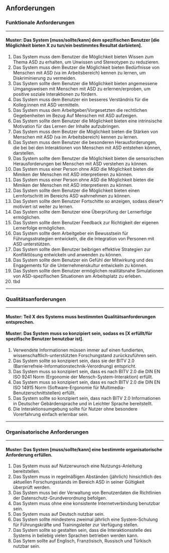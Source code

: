 ## Anforderungen

### Funktionale Anforderungen
---
#### Muster: Das System [muss/sollte/kann] dem spezifischen Benutzer [die Möglichkeit bieten X zu tun/ein bestimmtes Resultat darbieten].
1. Das System muss dem Benutzer die Möglichkeit bieten Wissen zum Thema ASD zu erhalten, um Unwissen und Stereotypen zu reduzieren.
2. Das System muss dem Beutzer die Möglichkeit bieten Bedürfnisse von Menschen mit ASD (va im Arbeitsbereich) kennen zu lernen, um Diskriminierung zu vermeiden.
3. Das System sollte dem Benutzer die Möglichkeit bieten angemessene Umgangsweisen mit Menschen mit ASD zu erlernen/erproben, um positive soziale Interaktionen zu fördern.
4. Das System muss dem Benutzer ein besseres Verständnis für die Kolleg:innen mit ASD vermitteln.
5. Das System muss dem Arbeitgeber/Vorgesetzten die rechtlichen Gegebenheiten im Bezug Auf Menschen mit ASD aufzeigen.
6. Das System sollte dem Benutzer die Möglichkeit bieten eine intrinsische Motivation für das Lernen der Inhalte aufzubringen.
7. Das System muss dem Beutzer die Möglichkeit bieten die Stärken von Menschen mit ASD (va im Arbeitsbereich) kennen zu lernen.
8. Das System muss dem Benutzer die besonderen Herausforderungen, die bei bei den Interaktionen von Menschen mit ASD entstehen können, darstellen.
9. Das System sollte dem Benutzer die Möglichkeit bieten die sensorischen Herausforderungen bei Menschen mit ASD verstehen zu können.
10. Das System muss einer Person ohne ASD die Möglichkeit bieten die Mimiken der Menschen mit ASD interpretieren zu können.
11. Das System muss einer Person ohne ASD die Möglichkeit bieten die Mimiken der Menschen mit ASD interpretieren zu können.
12. Das System sollte dem Benutzer die Möglichkeit bieten einen Lernfortschritt im Bereichs ASD wahrnehmen zu können.
13. Das System sollte dem Benutzer Fortschitte so anzeigen, sodass diese*r motiviert ist weiter zu lernen.
14. Das System sollte dem Benutzer eine Überprüfung der Lernerfolge ermöglichen.
15. Das System sollte dem Benutzer Feedback zur Richtigkeit der eigenen Lernerfolge ermöglichen.
16. Das System sollte dem Arbeitgeber ein Bewusstsein für Führungsstrategien entwickeln, die die Integration von Personen mit ASD unterstützen.
17. Das System sollte dem Benutzer beibrigen effektive Strategien zur Konfliktlösung entwickeln und anwenden zu können.
18. Das System sollte dem Benutzer ein Gefühl der Mitwirkung und des Engagements für die Unternehmenskultur entwickeln zu können.
19. Das System sollte dem Benutzer ermöglichen realitätsnahe Simulationen von ASD-spezifischen Situationen am Arbeitsplatz zu erleben.
20. tbd
   
---
### Qualitätsanforderungen
---
#### Muster: Teil X des Systems muss bestimmten Qualitätsanforderungen entsprechen.
#### Muster: Das System muss so konzipiert sein, sodass es [X erfüllt/für spezifische Benutzer benutzbar ist].
1. Verwendete Informationen müssen immer auf einen fundierten, wissenschaftlich-unterstützten Forschungstand zurückzuführen sein.
1. Das System sollte so konzipiert sein, dass sie der BITV 2.0 (Barrierrefreie-Informationstechnik-Verordnung) entspricht.
1. Das System muss so konzipiert sein, dass es nach BITV 2.0 die DIN EN ISO 9241 Norm (Ergonomie der Mensch-System-Interaktion) erfüllt.
1. Das System muss so konzipiert sein, dass es nach BITV 2.0 die DIN EN ISO 14915 Norm (Software-Ergonomie für Multimedia-Benutzerschnittstellen) erfüllt.
1. Das System sollte so konzipiert sein, dass nach BITV 2.0 Informationen in Deutscher Gebärdensprache und in Leichter Sprache bereitstellt.
1. Die Interaktionsumgebung sollte für Nutzer ohne besondere Vorerfahrung einfach erlernbar sein.
---
### Organisatorische Anforderungen
---
#### Muster: Das System [muss/sollte/kann] eine bestimmte organisatorische Anforderung erfüllen.
1. Das System muss auf Nutzerwunsch eine Nutzungs-Anleitung bereitstellen.
1. Das System muss in regelmäßigen Abständen (jährlich) hinsichtlich des aktuellen Forschungsstands im Bereich ASD in seiner Gültigkeit überprüft werden.
1. Das System muss bei der Verwaltung von Benutzerdaten die Richtlinien der Datenschutz-Grundverordnung befolgen.
1. Das System muss ohne eine konsistente Internetverbindung benutzbar sein.
1. Das System muss auf Deutsch nutzbar sein.
1. Das System sollte mindestens zweimal jährlich eine System-Schulung für Führungskräfte und Trainingsleiter zur Verfügung stellen.
1. Das System sollte so gestalten sein, dass die Interaktionsstelle des Systems in beliebig vielen Sprachen betrieben werden kann.
1. Das Sytem sollte auf Englisch, Französisch, Russisch und Türkisch nutzbar sein.
